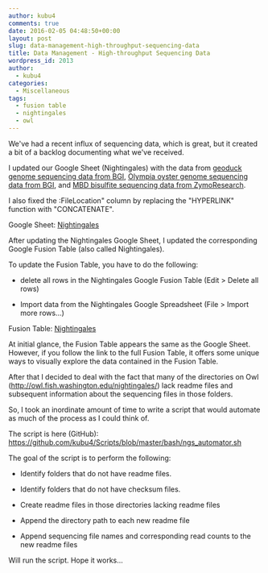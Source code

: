 ```yaml
---
author: kubu4
comments: true
date: 2016-02-05 04:48:50+00:00
layout: post
slug: data-management-high-throughput-sequencing-data
title: Data Management - High-throughput Sequencing Data
wordpress_id: 2013
author:
  - kubu4
categories:
  - Miscellaneous
tags:
  - fusion table
  - nightingales
  - owl
---
```


We've had a recent influx of sequencing data, which is great, but it created a bit of a backlog documenting what we've received.

I updated our Google Sheet (Nightingales) with the data from [geoduck genome sequencing data from BGI](2016/01/27/data-received-panopea-generosa-genome-sequencing-files-from-bgi.html), [Olympia oyster genome sequencing data from BGI](2016/01/27/data-received-ostrea-lurida-genome-sequencing-files-from-bgi.html), and [MBD bisulfite sequencing data from ZymoResearch](2016/02/03/data-received-ostrea-lurida-mbd-enriched-bs-seq.html).

I also fixed the :FileLocation" column by replacing the "HYPERLINK" function with "CONCATENATE".

Google Sheet: [Nightingales](https://docs.google.com/spreadsheets/d/1_XqIOPVHSBVGscnjzDSWUeRL7HUHXfaHxVzec-I-8Xk/pubhtml)





After updating the Nightingales Google Sheet, I updated the corresponding Google Fusion Table (also called Nightingales).

To update the Fusion Table, you have to do the following:




    
  * delete all rows in the Nightingales Google Fusion Table (Edit > Delete all rows)

    
  * Import data from the Nightingales Google Spreadsheet (File > Import more rows...)



Fusion Table: [Nightingales](https://www.google.com/fusiontables/embedviz?viz=GVIZ&t=TABLE&q=select+col0%2C+col1%2C+col2%2C+col3%2C+col4%2C+col5%2C+col6%2C+col7%2C+col8%2C+col9%2C+col10%2C+col11%2C+col12+from+13IxnqIZ_2Xpz_HE-3YcnU_egASYz9ZlA0PYIDGLN+order+by+col1+desc&containerId=googft-gviz-canvas)



At initial glance, the Fusion Table appears the same as the Google Sheet. However, if you follow the link to the full Fusion Table, it offers some unique ways to visually explore the data contained in the Fusion Table.



After that I decided to deal with the fact that many of the directories on Owl (http://owl.fish.washington.edu/nightingales/) lack readme files and subsequent information about the sequencing files in those folders.

So, I took an inordinate amount of time to write a script that would automate as much of the process as I could think of.

The script is here (GitHub): https://github.com/kubu4/Scripts/blob/master/bash/ngs_automator.sh

The goal of the script is to perform the following:





  * Identify folders that do not have readme files.



  * Identify folders that do not have checksum files.



  * Create readme files in those directories lacking readme files



  * Append the directory path to each new readme file



  * Append sequencing file names and corresponding read counts to the new readme files






Will run the script. Hope it works...
